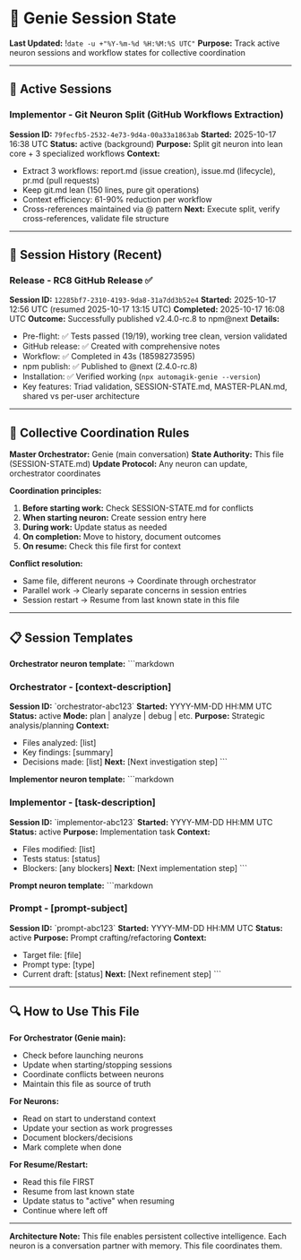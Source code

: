 # 🧞 Genie Session State
**Last Updated:** !`date -u +"%Y-%m-%d %H:%M:%S UTC"`
**Purpose:** Track active neuron sessions and workflow states for collective coordination

---

## 🎯 Active Sessions

### Implementor - Git Neuron Split (GitHub Workflows Extraction)
**Session ID:** `79fecfb5-2532-4e73-9d4a-00a33a1863ab`
**Started:** 2025-10-17 16:38 UTC
**Status:** active (background)
**Purpose:** Split git neuron into lean core + 3 specialized workflows
**Context:**
- Extract 3 workflows: report.md (issue creation), issue.md (lifecycle), pr.md (pull requests)
- Keep git.md lean (150 lines, pure git operations)
- Context efficiency: 61-90% reduction per workflow
- Cross-references maintained via @ pattern
**Next:** Execute split, verify cross-references, validate file structure

<!--
Session format:
### [Neuron Name] - [Session ID]
**Started:** YYYY-MM-DD HH:MM UTC
**Status:** active | paused | completed
**Purpose:** [What this neuron is working on]
**Context:** [Key files, decisions, state]
**Next:** [Next action when resumed]

**Session ID:** `abc123...`
-->

---

## 🔄 Session History (Recent)

### Release - RC8 GitHub Release ✅
**Session ID:** `12285bf7-2310-4193-9da8-31a7dd3b52e4`
**Started:** 2025-10-17 12:56 UTC (resumed 2025-10-17 13:15 UTC)
**Completed:** 2025-10-17 16:08 UTC
**Outcome:** Successfully published v2.4.0-rc.8 to npm@next
**Details:**
- Pre-flight: ✅ Tests passed (19/19), working tree clean, version validated
- GitHub release: ✅ Created with comprehensive notes
- Workflow: ✅ Completed in 43s (18598273595)
- npm publish: ✅ Published to @next (2.4.0-rc.8)
- Installation: ✅ Verified working (`npx automagik-genie --version`)
- Key features: Triad validation, SESSION-STATE.md, MASTER-PLAN.md, shared vs per-user architecture

<!--
Completed sessions move here with outcomes
-->

---

## 🧠 Collective Coordination Rules

**Master Orchestrator:** Genie (main conversation)
**State Authority:** This file (SESSION-STATE.md)
**Update Protocol:** Any neuron can update, orchestrator coordinates

**Coordination principles:**
1. **Before starting work:** Check SESSION-STATE.md for conflicts
2. **When starting neuron:** Create session entry here
3. **During work:** Update status as needed
4. **On completion:** Move to history, document outcomes
5. **On resume:** Check this file first for context

**Conflict resolution:**
- Same file, different neurons → Coordinate through orchestrator
- Parallel work → Clearly separate concerns in session entries
- Session restart → Resume from last known state in this file

---

## 📋 Session Templates

**Orchestrator neuron template:**
\`\`\`markdown
### Orchestrator - [context-description]
**Session ID:** \`orchestrator-abc123\`
**Started:** YYYY-MM-DD HH:MM UTC
**Status:** active
**Mode:** plan | analyze | debug | etc.
**Purpose:** Strategic analysis/planning
**Context:**
- Files analyzed: [list]
- Key findings: [summary]
- Decisions made: [list]
**Next:** [Next investigation step]
\`\`\`

**Implementor neuron template:**
\`\`\`markdown
### Implementor - [task-description]
**Session ID:** \`implementor-abc123\`
**Started:** YYYY-MM-DD HH:MM UTC
**Status:** active
**Purpose:** Implementation task
**Context:**
- Files modified: [list]
- Tests status: [status]
- Blockers: [any blockers]
**Next:** [Next implementation step]
\`\`\`

**Prompt neuron template:**
\`\`\`markdown
### Prompt - [prompt-subject]
**Session ID:** \`prompt-abc123\`
**Started:** YYYY-MM-DD HH:MM UTC
**Status:** active
**Purpose:** Prompt crafting/refactoring
**Context:**
- Target file: [file]
- Prompt type: [type]
- Current draft: [status]
**Next:** [Next refinement step]
\`\`\`

---

## 🔍 How to Use This File

**For Orchestrator (Genie main):**
- Check before launching neurons
- Update when starting/stopping sessions
- Coordinate conflicts between neurons
- Maintain this file as source of truth

**For Neurons:**
- Read on start to understand context
- Update your section as work progresses
- Document blockers/decisions
- Mark complete when done

**For Resume/Restart:**
- Read this file FIRST
- Resume from last known state
- Update status to "active" when resuming
- Continue where left off

---

**Architecture Note:** This file enables persistent collective intelligence. Each neuron is a conversation partner with memory. This file coordinates them.
